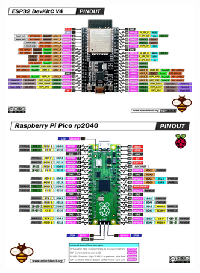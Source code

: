 
![](ESP32-DEV-KIT-DevKitC-v4-pinout-mischianti.png)
![Raspberry-Pi-Pico-rp2040-pinout-mischianti](Raspberry-Pi-Pico-rp2040-pinout-mischianti.png)
